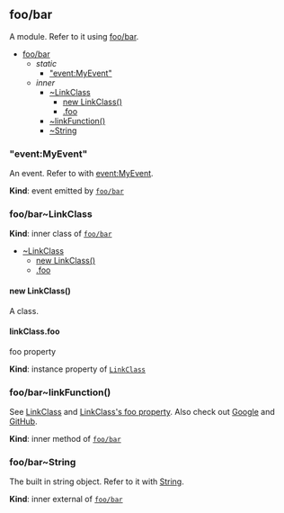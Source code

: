 <a name="module_foo/bar"></a>
## foo/bar
A module. Refer to it using [foo/bar](#module_foo/bar).


* [foo/bar](#module_foo/bar)
  * _static_
    * ["event:MyEvent"](#module_foo/bar.event_MyEvent)
  * _inner_
    * [~LinkClass](#module_foo/bar..LinkClass)
      * [new LinkClass()](#new_module_foo/bar..LinkClass_new)
      * [.foo](#module_foo/bar..LinkClass#foo)
    * [~linkFunction()](#module_foo/bar..linkFunction)
    * [~String](#external_String)

<a name="module_foo/bar.event_MyEvent"></a>
### "event:MyEvent"
An event. Refer to with [event:MyEvent](#module_foo/bar.event_MyEvent).

**Kind**: event emitted by <code>[foo/bar](#module_foo/bar)</code>  
<a name="module_foo/bar..LinkClass"></a>
### foo/bar~LinkClass
**Kind**: inner class of <code>[foo/bar](#module_foo/bar)</code>  

  * [~LinkClass](#module_foo/bar..LinkClass)
    * [new LinkClass()](#new_module_foo/bar..LinkClass_new)
    * [.foo](#module_foo/bar..LinkClass#foo)

<a name="new_module_foo/bar..LinkClass_new"></a>
#### new LinkClass()
A class.

<a name="module_foo/bar..LinkClass#foo"></a>
#### linkClass.foo
foo property

**Kind**: instance property of <code>[LinkClass](#module_foo/bar..LinkClass)</code>  
<a name="module_foo/bar..linkFunction"></a>
### foo/bar~linkFunction()
See [LinkClass](LinkClass) and [LinkClass's foo property](LinkClass#foo).
Also check out [Google](http://www.google.com) and [GitHub](http://github.com).

**Kind**: inner method of <code>[foo/bar](#module_foo/bar)</code>  
<a name="external_String"></a>
### foo/bar~String
The built in string object. Refer to it with [String](#external_String).

**Kind**: inner external of <code>[foo/bar](#module_foo/bar)</code>  
